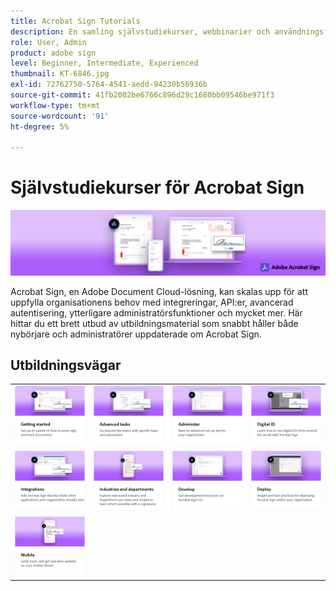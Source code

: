 ```yaml
---
title: Acrobat Sign Tutorials
description: En samling självstudiekurser, webbinarier och användningsfall som utformats för att snabbt hålla både nybörjare och administratörer uppdaterade om Acrobat Sign
role: User, Admin
product: adobe sign
level: Beginner, Intermediate, Experienced
thumbnail: KT-6846.jpg
exl-id: 72762750-5764-4541-aedd-94230b56936b
source-git-commit: 41fb2002be6766c896d29c1680bb09546be971f3
workflow-type: tm+mt
source-wordcount: '91'
ht-degree: 5%

---
```


# Självstudiekurser för Acrobat Sign

![Acrobat Sign Hero Image](assets/Hero_Sign.jpg)

Acrobat Sign, en Adobe Document Cloud-lösning, kan skalas upp för att uppfylla organisationens behov med integreringar, API:er, avancerad autentisering, ytterligare administratörsfunktioner och mycket mer. Här hittar du ett brett utbud av utbildningsmaterial som snabbt håller både nybörjare och administratörer uppdaterade om Acrobat Sign.

## Utbildningsvägar

<table style="table-layout:fixed">
<tr>
  <td>
    <a href="sign-beginner-tutorials/beginner-users-overview.md">
      <img alt="Komma igång" src="assets/AS_Title_Getting-Started.png" />
    </a>
  </td>
  <td>
    <a href="sign-advanced-users/advanced-users-overview.md">
      <img alt="Avancerade uppgifter" src="assets/AS_Title_Advanced.png" />
    </a>
  </td>  
  <td>
    <a href="admin/intro-admin-overview.md">
      <img alt="Administrera" src="assets/AS_Title_Administer.png" />
    </a>
  </td>
  <td>
    <a href="digitalid/digitalid-overview.md">
      <img alt="Digitalt ID" src="assets/AS_Title_DigitalID.png" />
    </a>
  </td>
</tr>
<tr>
  <td>
    <a href="integrations/integrations-overview.md">
      <img alt="Integreringar" src="assets/AS_Title_Integrate.png" />
    </a>
  </td>
  <td>
    <a href="sign-usecase/expand-inspire-overview.md">
      <img alt="Branscher och avdelningar" src="assets/AS_Title_Industry.png" />
    </a>
  </td>
  <td>
    <a href="develop/develop-overview.md">
      <img alt="Framkalla" src="assets/AS_Title_Develop.png" />
    </a>
  </td>
   <td>
    <a href="deploy-overview.md">
      <img alt="Driftsätta" src="assets/AS_Title_Deploy.png" />
    </a>
  </td>
</tr>
<tr>
  <td>
    <a href="mobile/mobile-overview.md">
      <img alt="Mobilt" src="assets/AS_Title_Mobile.png" />
    </a>
  </td>  
</tr>
</table>
